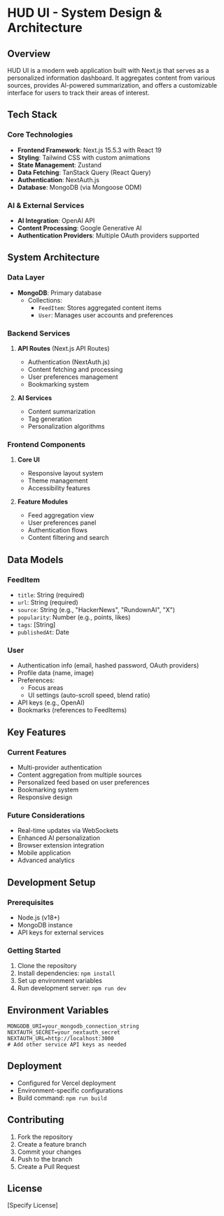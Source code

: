 # HUD UI - System Design & Architecture

## Overview
HUD UI is a modern web application built with Next.js that serves as a personalized information dashboard. It aggregates content from various sources, provides AI-powered summarization, and offers a customizable interface for users to track their areas of interest.

## Tech Stack

### Core Technologies
- **Frontend Framework**: Next.js 15.5.3 with React 19
- **Styling**: Tailwind CSS with custom animations
- **State Management**: Zustand
- **Data Fetching**: TanStack Query (React Query)
- **Authentication**: NextAuth.js
- **Database**: MongoDB (via Mongoose ODM)

### AI & External Services
- **AI Integration**: OpenAI API
- **Content Processing**: Google Generative AI
- **Authentication Providers**: Multiple OAuth providers supported

## System Architecture

### Data Layer
- **MongoDB**: Primary database
  - Collections:
    - `FeedItem`: Stores aggregated content items
    - `User`: Manages user accounts and preferences

### Backend Services
1. **API Routes** (Next.js API Routes)
   - Authentication (NextAuth.js)
   - Content fetching and processing
   - User preferences management
   - Bookmarking system

2. **AI Services**
   - Content summarization
   - Tag generation
   - Personalization algorithms

### Frontend Components
1. **Core UI**
   - Responsive layout system
   - Theme management
   - Accessibility features

2. **Feature Modules**
   - Feed aggregation view
   - User preferences panel
   - Authentication flows
   - Content filtering and search

## Data Models

### FeedItem
- `title`: String (required)
- `url`: String (required)
- `source`: String (e.g., "HackerNews", "RundownAI", "X")
- `popularity`: Number (e.g., points, likes)
- `tags`: [String]
- `publishedAt`: Date

### User
- Authentication info (email, hashed password, OAuth providers)
- Profile data (name, image)
- Preferences:
  - Focus areas
  - UI settings (auto-scroll speed, blend ratio)
- API keys (e.g., OpenAI)
- Bookmarks (references to FeedItems)

## Key Features

### Current Features
- Multi-provider authentication
- Content aggregation from multiple sources
- Personalized feed based on user preferences
- Bookmarking system
- Responsive design

### Future Considerations
- Real-time updates via WebSockets
- Enhanced AI personalization
- Browser extension integration
- Mobile application
- Advanced analytics

## Development Setup

### Prerequisites
- Node.js (v18+)
- MongoDB instance
- API keys for external services

### Getting Started
1. Clone the repository
2. Install dependencies: `npm install`
3. Set up environment variables
4. Run development server: `npm run dev`

## Environment Variables
```
MONGODB_URI=your_mongodb_connection_string
NEXTAUTH_SECRET=your_nextauth_secret
NEXTAUTH_URL=http://localhost:3000
# Add other service API keys as needed
```

## Deployment
- Configured for Vercel deployment
- Environment-specific configurations
- Build command: `npm run build`

## Contributing
1. Fork the repository
2. Create a feature branch
3. Commit your changes
4. Push to the branch
5. Create a Pull Request

## License
[Specify License]
